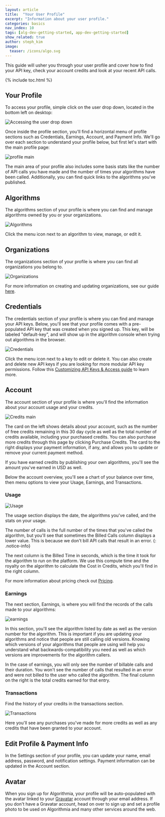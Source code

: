 ```yaml
---
layout: article
title:  "Your User Profile"
excerpt: "Information about your user profile."
categories: basics
nav_index: 10
tags: [alg-dev-getting-started, app-dev-getting-started]
show_related: true
author: steph_kim
image:
  teaser: /icons/algo.svg
---
```


This guide will usher you through your user profile and cover how to find your API key, check your account credits and look at your recent API calls.

{% include toc.html %}

## Your Profile

To access your profile, simple click on the user drop down, located in the bottom left on desktop:

![Accessing the user drop down]({{site.cdnurl}}{{site.baseurl}}/images/post_images/your_profile/user_drop_down.png)

Once inside the profile section, you'll find a horizontal menu of profile sections such as Credentials, Earnings, Account, and Payment Info. We'll go over each section to understand your profile below, but first let's start with the main profile page:

![profile main]({{site.cdnurl}}{{site.baseurl}}/images/post_images/your_profile/profile.png)

The main area of your profile also includes some basis stats like the number of API calls you have made and the number of times your algorithms have been called. Additionally, you can find quick links to the algorithms you've published.

## Algorithms

The algorithms section of your profile is where you can find and manage algorithms owned by you or your organizations.

![Algorithms]({{site.cdnurl}}{{site.baseurl}}/images/post_images/your_profile/algorithms.png)

Click the menu icon next to an algorithm to view, manage, or edit it.

## Organizations

The organizations section of your profile is where you can find all organizations you belong to.

![Organizations]({{site.cdnurl}}{{site.baseurl}}/images/post_images/your_profile/organizations.png)

For more information on creating and updating organizations, see our guide [here]({{site.baseurl}}/teams/).

## Credentials

The credentials section of your profile is where you can find and manage your API keys. Below, you'll see that your profile comes with a pre-populated API key that was created when you signed up. This key, will be labeled "default-key", and will show up in the algorithm console when trying out algorithms in the browser.

![Credentials]({{site.cdnurl}}{{site.baseurl}}/images/post_images/your_profile/credentials.png)

Click the menu icon next to a key to edit or delete it. You can also create and delete new API keys if you are looking for more modular API key permissions. Follow this [Customizing API Keys & Access guide]({{site.baseurl}}/basics/customizing-api-keys/) to learn more.

## Account

The account section of your profile is where you'll find the information about your account usage and your credits.

![Credits main]({{site.cdnurl}}{{site.baseurl}}/images/post_images/your_profile/credits_main.png)

The card on the left shows details about your account, such as the number of free credits remaining in this 30 day cycle as well as the total number of credits available, including your purchased credits. You can also purchase more credits through this page by clicking Purchase Credits. The card to the right displays your payment information, if any, and allows you to update or remove your current payment method.

If you have earned credits by publishing your own algorithms, you'll see the amount you've earned in USD as well.

Below the account overview, you'll see a chart of your balance over time, then menu options to view your Usage, Earnings, and Transactions.

### Usage
![Usage]({{site.cdnurl}}{{site.baseurl}}/images/post_images/your_profile/usage.png)

The usage section displays the date, the algorithms you've called, and the stats on your usage.

The number of calls is the full number of the times that you've called the algorithm, but you'll see that sometimes the Billed Calls column displays a lower value. This is because we don't bill API calls that result in an error.
{: .notice-info}

The next column is the Billed Time in seconds, which is the time it took for the algorithm to run on the platform. We use this compute time and the royalty on the algorithm to calculate the Cost in Credits, which you'll find in the right column.

For more information about pricing check out [Pricing]({{site.baseurl}}/pricing/).

### Earnings

The next section, Earnings, is where you will find the records of the calls made to your algorithms:

![earnings]({{site.cdnurl}}{{site.baseurl}}/images/post_images/your_profile/earning.png)

In this section, you'll see the algorithm listed by date as well as the version number for the algorithm. This is important if you are updating your algorithms and notice that people are still calling old versions. Knowing which versions of your algorithms that people are using will help you understand what backwards-compatibility you need as well as which versions are improvements for the algorithm callers.

In the case of earnings, you will only see the number of billable calls and their duration. You won't see the number of calls that resulted in an error and were not billed to the user who called the algorithm. The final column on the right is the total credits earned for that entry.

### Transactions

Find the history of your credits in the transactions section.

![Transactions]({{site.cdnurl}}{{site.baseurl}}/images/post_images/your_profile/transactions.png)

Here you'll see any purchases you've made for more credits as well as any credits that have been granted to your account.

## Edit Profile & Payment Info

In the Settings section of your profile, you can update your name, email address, password, and notification settings. Payment information can be updated in the Account section.

## Avatar

When you sign up for Algorithmia, your profile will be auto-populated with the avatar linked to your [Gravatar](https://gravatar.com) account through your email address. If you don't have a Gravatar account, head on over to sign up and set a profile photo to be used on Algorithmia and many other services around the web.
